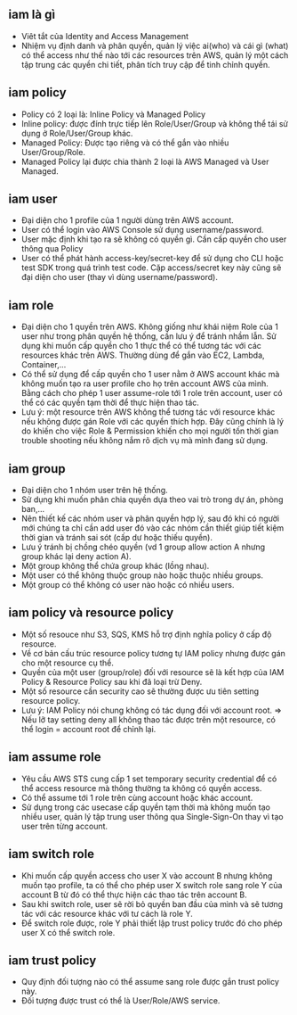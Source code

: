 ## iam là gì
- Viêt tắt của Identity and Access Management
- Nhiệm vụ định danh và phân quyền, quản lý việc ai(who) và cái gì (what) có thể
access như thế nào tới các resources trên AWS, quản lý một cách tập trung các
quyền chi tiết, phân tích truy cập để tinh chỉnh quyền.

## iam policy
- Policy có 2 loại là: Inline Policy và Managed Policy
- Inline policy: được đính trực tiếp lên Role/User/Group và
không thể tái sử dụng ở Role/User/Group khác.
- Managed Policy: Được tạo riêng và có thể gắn vào nhiều
User/Group/Role.
- Managed Policy lại được chia thành 2 loại là AWS
Managed và User Managed.

## iam user
- Đại diện cho 1 profile của 1 người dùng trên AWS account.
- User có thể login vào AWS Console sử dụng username/password.
- User mặc định khi tạo ra sẽ không có quyền gì. Cần cấp quyền cho user thông qua Policy
- User có thể phát hành access-key/secret-key để sử dụng cho CLI hoặc test SDK trong quá trình test code. Cặp access/secret key này cũng sẽ đại diện cho user (thay vì dùng
username/password).

## iam role
- Đại diện cho 1 quyền trên AWS. Không giống như khái niệm Role của 1 user như
trong phân quyền hệ thống, cần lưu ý để tránh nhầm lẫn.
Sử dụng khi muốn cấp quyền cho 1 thực thể có thể tương tác với các resources
khác trên AWS. Thường dùng để gắn vào EC2, Lambda, Container,...
- Có thể sử dụng để cấp quyền cho 1 user nằm ở AWS account khác mà không muốn
tạo ra user profile cho họ trên account AWS của mình. Bằng cách cho phép 1 user
assume-role tới 1 role trên account, user có thể có các quyền tạm thời để thực
hiện thao tác.
- Lưu ý: một resource trên AWS không thể tương tác với resource khác nếu không
được gán Role với các quyền thích hợp. Đây cũng chính là lý do khiến cho việc Role & Permission khiến cho mọi người tốn thời gian trouble shooting nếu không nắm
rõ dịch vụ mà mình đang sử dụng.

## iam group
- Đại diện cho 1 nhóm user trên hệ thống.
- Sử dụng khi muốn phân chia quyền dựa theo vai trò trong dự án, phòng
ban,...
- Nên thiết kế các nhóm user và phân quyền hợp lý, sau đó khi có người mới
chúng ta chỉ cần add user đó vào các nhóm cần thiết giúp tiết kiệm thời gian
và tránh sai sót (cấp dư hoặc thiếu quyền).
- Lưu ý tránh bị chồng chéo quyền (vd 1 group allow action A nhưng group
khác lại deny action A).
- Một group không thể chứa group khác (lồng nhau).
- Một user có thể không thuộc group nào hoặc thuộc nhiều groups.
- Một group có thể không có user nào hoặc có nhiều users.

## iam policy và resource policy
- Một số resouce như S3, SQS, KMS hỗ trợ định nghĩa policy ở cấp độ resource.
- Về cơ bản cấu trúc resource policy tương tự IAM policy nhưng được gán cho một resource cụ thể.
- Quyền của một user (group/role) đối với resource sẽ là kết hợp của IAM Policy & Resource Policy sau khi đã loại trừ Deny.
- Một số resource cần security cao sẽ thường được ưu tiên setting resource policy.
- Lưu ý: IAM Policy nói chung không có tác dụng đối với account root.
=> Nếu lỡ tay setting deny all không thao tác được trên một resource, có thể login = account root để chỉnh lại.

## iam assume role
- Yêu cầu AWS STS cung cấp 1 set temporary security credential để có thể access resource mà thông thường ta không có quyền access.
- Có thể assume tới 1 role trên cùng account hoặc khác account.
- Sử dụng trong các usecase cấp quyền tạm thời mà không muốn tạo nhiều user, quản lý tập trung user thông qua Single-Sign-On thay vì tạo user trên từng account.

## iam switch role
- Khi muốn cấp quyền access cho user X vào account B nhưng không muốn tạo profile, ta có thể cho phép user X switch role sang role Y của account B từ đó có thể thực hiện các thao tác trên account B.
- Sau khi switch role, user sẽ rời bỏ quyền ban đầu của mình và sẽ tương tác với các resource khác với tư cách là role Y.
- Để switch role được, role Y phải thiết lập trust policy trước đó cho phép user X có thể switch role.

## iam trust policy
- Quy định đối tượng nào có thể assume sang role được gắn trust policy này.
- Đối tượng được trust có thể là User/Role/AWS service.